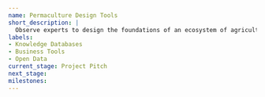 ```yaml
---
name: Permaculture Design Tools
short_description: |
  Observe experts to design the foundations of an ecosystem of agricultural data systems and user-friendly tools.
labels:
- Knowledge Databases
- Business Tools
- Open Data
current_stage: Project Pitch
next_stage: 
milestones:
---
```

